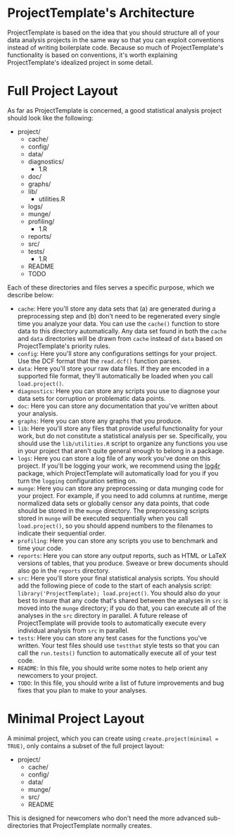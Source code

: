 # ProjectTemplate's Architecture

ProjectTemplate is based on the idea that you should structure all of your data analysis projects in the same way so that you can exploit conventions instead of writing boilerplate code. Because so much of ProjectTemplate's functionality is based on conventions, it's worth explaining ProjectTemplate's idealized project in some detail.

# Full Project Layout

As far as ProjectTemplate is concerned, a good statistical analysis project should look like the following:

* project/
    * cache/
    * config/
    * data/
    * diagnostics/
        * 1.R
    * doc/
    * graphs/
    * lib/
        * utilities.R
    * logs/
    * munge/
    * profiling/
        * 1.R
    * reports/
    * src/
    * tests/
        * 1.R
    * README
    * TODO

Each of these directories and files serves a specific purpose, which we describe below:

* `cache`: Here you'll store any data sets that (a) are generated during a preprocessing step and (b) don't need to be regenerated every single time you analyze your data. You can use the `cache()` function to store data to this directory automatically. Any data set found in both the `cache` and `data` directories will be drawn from `cache` instead of `data` based on ProjectTemplate's priority rules.
* `config`: Here you'll store any configurations settings for your project. Use the DCF format that the `read.dcf()` function parses.
* `data`: Here you'll store your raw data files. If they are encoded in a supported file format, they'll automatically be loaded when you call `load.project()`.
* `diagnostics`: Here you can store any scripts you use to diagnose your data sets for corruption or problematic data points.
* `doc`: Here you can store any documentation that you've written about your analysis.
* `graphs`: Here you can store any graphs that you produce.
* `lib`: Here you'll store any files that provide useful functionality for your work, but do not constitute a statistical analysis per se. Specifically, you should use the `lib/utilities.R` script to organize any functions you use in your project that aren't quite general enough to belong in a package.
* `logs`: Here you can store a log file of any work you've done on this project. If you'll be logging your work, we recommend using the [log4r](https://github.com/johnmyleswhite/log4r) package, which ProjectTemplate will automatically load for you if you turn the `logging` configuration setting on.
* `munge`: Here you can store any preprocessing or data munging code for your project. For example, if you need to add columns at runtime, merge normalized data sets or globally censor any data points, that code should be stored in the `munge` directory. The preprocessing scripts stored in `munge` will be executed sequentially when you call `load.project()`, so you should append numbers to the filenames to indicate their sequential order.
* `profiling`: Here you can store any scripts you use to benchmark and time your code.
* `reports`: Here you can store any output reports, such as HTML or LaTeX versions of tables, that you produce. Sweave or brew documents should also go in the `reports` directory.
* `src`: Here you'll store your final statistical analysis scripts. You should add the following piece of code to the start of each analysis script: `library('ProjectTemplate); load.project()`. You should also do your best to insure that any code that's shared between the analyses in `src` is moved into the `munge` directory; if you do that, you can execute all of the analyses in the `src` directory in parallel. A future release of ProjectTemplate will provide tools to automatically execute every individual analysis from `src` in parallel.
* `tests`: Here you can store any test cases for the functions you've written. Your test files should use `testthat` style tests so that you can call the `run.tests()` function to automatically execute all of your test code.
* `README`: In this file, you should write some notes to help orient any newcomers to your project.
* `TODO`: In this file, you should write a list of future improvements and bug fixes that you plan to make to your analyses.

# Minimal Project Layout

A minimal project, which you can create using `create.project(minimal = TRUE)`, only contains a subset of the full project layout:

* project/
    * cache/
    * config/
    * data/
    * munge/
    * src/
    * README

This is designed for newcomers who don't need the more advanced sub-directories that ProjectTemplate normally creates.
